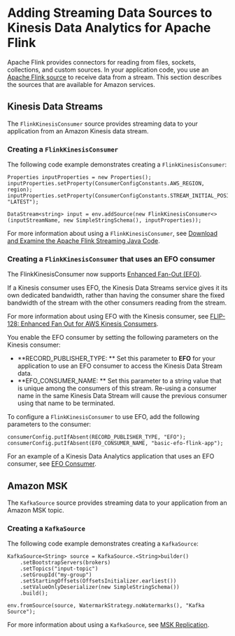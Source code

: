 # Adding Streaming Data Sources to Kinesis Data Analytics for Apache Flink<a name="how-sources"></a>

Apache Flink provides connectors for reading from files, sockets, collections, and custom sources\. In your application code, you use an [Apache Flink source](https://nightlies.apache.org/flink/flink-docs-release-1.15/dev/datastream_api.html#data-sources) to receive data from a stream\. This section describes the sources that are available for Amazon services\.

## Kinesis Data Streams<a name="input-streams"></a>

The `FlinkKinesisConsumer` source provides streaming data to your application from an Amazon Kinesis data stream\. 

### Creating a `FlinkKinesisConsumer`<a name="input-streams-create"></a>

The following code example demonstrates creating a `FlinkKinesisConsumer`:

```
Properties inputProperties = new Properties();
inputProperties.setProperty(ConsumerConfigConstants.AWS_REGION, region);
inputProperties.setProperty(ConsumerConfigConstants.STREAM_INITIAL_POSITION, "LATEST");

DataStream<string> input = env.addSource(new FlinkKinesisConsumer<>(inputStreamName, new SimpleStringSchema(), inputProperties));
```

For more information about using a `FlinkKinesisConsumer`, see [Download and Examine the Apache Flink Streaming Java Code](get-started-exercise.md#get-started-exercise-5)\.

### Creating a `FlinkKinesisConsumer` that uses an EFO consumer<a name="input-streams-efo"></a>

The FlinkKinesisConsumer now supports [Enhanced Fan\-Out \(EFO\)](https://ci.apache.org/projects/flink/flink-docs-release-1.13/docs/connectors/datastream/kinesis/)\. 

If a Kinesis consumer uses EFO, the Kinesis Data Streams service gives it its own dedicated bandwidth, rather than having the consumer share the fixed bandwidth of the stream with the other consumers reading from the stream\.

For more information about using EFO with the Kinesis consumer, see [ FLIP\-128: Enhanced Fan Out for AWS Kinesis Consumers](https://cwiki.apache.org/confluence/display/FLINK/FLIP-128%3A+Enhanced+Fan+Out+for+AWS+Kinesis+Consumers)\.

You enable the EFO consumer by setting the following parameters on the Kinesis consumer:
+ **RECORD\_PUBLISHER\_TYPE: ** Set this parameter to **EFO** for your application to use an EFO consumer to access the Kinesis Data Stream data\. 
+ **EFO\_CONSUMER\_NAME: ** Set this parameter to a string value that is unique among the consumers of this stream\. Re\-using a consumer name in the same Kinesis Data Stream will cause the previous consumer using that name to be terminated\. 

To configure a `FlinkKinesisConsumer` to use EFO, add the following parameters to the consumer:

```
consumerConfig.putIfAbsent(RECORD_PUBLISHER_TYPE, "EFO");
consumerConfig.putIfAbsent(EFO_CONSUMER_NAME, "basic-efo-flink-app");
```

For an example of a Kinesis Data Analytics application that uses an EFO consumer, see [EFO Consumer](examples-efo.md)\.

## Amazon MSK<a name="input-msk"></a>

The `KafkaSource` source provides streaming data to your application from an Amazon MSK topic\. 

### Creating a `KafkaSource`<a name="input-msk-create"></a>

The following code example demonstrates creating a `KafkaSource`:

```
KafkaSource<String> source = KafkaSource.<String>builder()
    .setBootstrapServers(brokers)
    .setTopics("input-topic")
    .setGroupId("my-group")
    .setStartingOffsets(OffsetsInitializer.earliest())
    .setValueOnlyDeserializer(new SimpleStringSchema())
    .build();

env.fromSource(source, WatermarkStrategy.noWatermarks(), "Kafka Source");
```

For more information about using a `KafkaSource`, see [MSK Replication](example-msk.md)\.